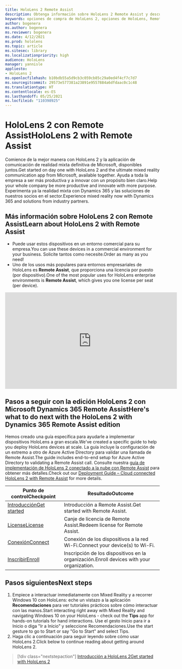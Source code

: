 ```yaml
---
title: HoloLens 2 Remote Assist
description: Obtenga información sobre HoloLens 2 Remote Assist y descubra qué hacer después de obtener su propio dispositivo.
keywords: opciones de compra de HoloLens 2, opciones de HoloLens, Remote Assist
author: bogenera
ms.author: bogenera
ms.reviewer: bogenera
ms.date: 4/12/2021
ms.prod: hololens
ms.topic: article
ms.sitesec: library
ms.localizationpriority: high
audience: HoloLens
manager: yannisle
appliesto:
- HoloLens 2
ms.openlocfilehash: b10bdb55a5d9cb3c059cb85c29a0ed4f4cf7c7d7
ms.sourcegitcommit: 29573e577381a23891e9557884a6dfdaac0c1c48
ms.translationtype: HT
ms.contentlocale: es-ES
ms.lasthandoff: 05/25/2021
ms.locfileid: "110398925"
---
```

# <a name="hololens-2-with-remote-assist"></a><span data-ttu-id="0efa9-104">HoloLens 2 con Remote Assist</span><span class="sxs-lookup"><span data-stu-id="0efa9-104">HoloLens 2 with Remote Assist</span></span>

<span data-ttu-id="0efa9-105">Comience de la mejor manera con HoloLens 2 y la aplicación de comunicación de realidad mixta definitiva de Microsoft, disponibles juntos.</span><span class="sxs-lookup"><span data-stu-id="0efa9-105">Get started on day one with HoloLens 2 and the ultimate mixed reality communication app from Microsoft, available together.</span></span> <span data-ttu-id="0efa9-106">Ayuda a toda la empresa a ser más productiva y a innovar con un propósito bien claro.</span><span class="sxs-lookup"><span data-stu-id="0efa9-106">Help your whole company be more productive and innovate with more purpose.</span></span> <span data-ttu-id="0efa9-107">Experimenta ya la realidad mixta con Dynamics 365 y las soluciones de nuestros socios en el sector.</span><span class="sxs-lookup"><span data-stu-id="0efa9-107">Experience mixed reality now with Dynamics 365 and solutions from industry partners.</span></span>

## <a name="learn-about-hololens-2-with-remote-assist"></a><span data-ttu-id="0efa9-108">Más información sobre HoloLens 2 con Remote Assist</span><span class="sxs-lookup"><span data-stu-id="0efa9-108">Learn about HoloLens 2 with Remote Assist</span></span>
- <span data-ttu-id="0efa9-109">Puede usar estos dispositivos en un entorno comercial para su empresa.</span><span class="sxs-lookup"><span data-stu-id="0efa9-109">You can use these devices in a commercial environment for your business.</span></span> <span data-ttu-id="0efa9-110">Solicite tantos como necesite.</span><span class="sxs-lookup"><span data-stu-id="0efa9-110">Order as many as you need!</span></span>
- <span data-ttu-id="0efa9-111">Uno de los usos más populares para entornos empresariales de HoloLens es **Remote Assist**, que proporciona una licencia por puesto (por dispositivo).</span><span class="sxs-lookup"><span data-stu-id="0efa9-111">One of the most popular uses for HoloLens enterprise environments is **Remote Assist**, which gives you one license per seat (per device).</span></span>

<iframe width="560" height="315" src="https://www.youtube.com/embed/d3YT8j0yYl0" frameborder="0" allow="accelerometer; autoplay; clipboard-write; encrypted-media; gyroscope; picture-in-picture" allowfullscreen></iframe>

## <a name="heres-what-to-do-next-with-the-hololens-2-with-dynamics-365-remote-assist-edition"></a><span data-ttu-id="0efa9-112">Pasos a seguir con la edición HoloLens 2 con Microsoft Dynamics 365 Remote Assist</span><span class="sxs-lookup"><span data-stu-id="0efa9-112">Here's what to do next with the HoloLens 2 with Dynamics 365 Remote Assist edition</span></span>

<span data-ttu-id="0efa9-113">Hemos creado una guía específica para ayudarle a implementar dispositivos HoloLens a gran escala.</span><span class="sxs-lookup"><span data-stu-id="0efa9-113">We've created a specific guide to help you deploy HoloLens devices at scale.</span></span> <span data-ttu-id="0efa9-114">La guía incluye la configuración de un extremo a otro de Azure Active Directory para validar una llamada de Remote Assist.</span><span class="sxs-lookup"><span data-stu-id="0efa9-114">The guide includes end-to-end setup for Azure Active Directory to validating a Remote Assist call.</span></span> <span data-ttu-id="0efa9-115">Consulte nuestra [guía de implementación de HoloLens 2 conectado a la nube con Remote Assist](hololens2-cloud-connected-overview.md) para obtener más detalles.</span><span class="sxs-lookup"><span data-stu-id="0efa9-115">Check out our [Deployment Guide – Cloud connected HoloLens 2 with Remote Assist](hololens2-cloud-connected-overview.md) for more details.</span></span>

| <span data-ttu-id="0efa9-116">Punto de control</span><span class="sxs-lookup"><span data-stu-id="0efa9-116">Checkpoint</span></span>  | <span data-ttu-id="0efa9-117">Resultado</span><span class="sxs-lookup"><span data-stu-id="0efa9-117">Outcome</span></span>                                |
|-------------|----------------------------------------|
| [<span data-ttu-id="0efa9-118">Introducción</span><span class="sxs-lookup"><span data-stu-id="0efa9-118">Get started</span></span>](https://docs.microsoft.com/dynamics365/mixed-reality/remote-assist/overview-hololens) | <span data-ttu-id="0efa9-119">Introducción a Remote Assist.</span><span class="sxs-lookup"><span data-stu-id="0efa9-119">Get started with Remote Assist.</span></span>        |
| [<span data-ttu-id="0efa9-120">License</span><span class="sxs-lookup"><span data-stu-id="0efa9-120">License</span></span>](https://docs.microsoft.com/dynamics365/mixed-reality/remote-assist/deploy-remote-assist#add-and-assign-licenses)     | <span data-ttu-id="0efa9-121">Canje de licencia de Remote Assist.</span><span class="sxs-lookup"><span data-stu-id="0efa9-121">Redeem license for Remote Assist.</span></span>      |
| [<span data-ttu-id="0efa9-122">Conexión</span><span class="sxs-lookup"><span data-stu-id="0efa9-122">Connect</span></span>](https://docs.microsoft.com/hololens/hololens-network)     | <span data-ttu-id="0efa9-123">Conexión de los dispositivos a la red Wi-Fi.</span><span class="sxs-lookup"><span data-stu-id="0efa9-123">Connect your device(s) to Wi-Fi.</span></span>       |
| [<span data-ttu-id="0efa9-124">Inscribir</span><span class="sxs-lookup"><span data-stu-id="0efa9-124">Enroll</span></span>](https://docs.microsoft.com/hololens/hololens-enroll-mdm)      | <span data-ttu-id="0efa9-125">Inscripción de los dispositivos en la organización.</span><span class="sxs-lookup"><span data-stu-id="0efa9-125">Enroll devices with your organization.</span></span> |

## <a name="next-steps"></a><span data-ttu-id="0efa9-126">Pasos siguientes</span><span class="sxs-lookup"><span data-stu-id="0efa9-126">Next steps</span></span>

1. <span data-ttu-id="0efa9-127">Empiece a interactuar inmediatamente con Mixed Reality y a recorrer Windows 10 con HoloLens: eche un vistazo a la aplicación **Recomendaciones** para ver tutoriales prácticos sobre cómo interactuar con las manos.</span><span class="sxs-lookup"><span data-stu-id="0efa9-127">Start interacting right away with Mixed Reality and navigating Windows 10 on your HoloLens - check out the **Tips** app for hands-on tutorials for hand interactions.</span></span> <span data-ttu-id="0efa9-128">Use el gesto Inicio para ir a Inicio o diga "Ir a Inicio" y seleccione Recomendaciones.</span><span class="sxs-lookup"><span data-stu-id="0efa9-128">Use the start gesture to go to Start or say "Go to Start" and select Tips.</span></span>
1. <span data-ttu-id="0efa9-129">Haga clic a continuación para seguir leyendo sobre cómo usar HoloLens 2.</span><span class="sxs-lookup"><span data-stu-id="0efa9-129">Click below to continue reading about getting around HoloLens 2.</span></span>

> [!div class="nextstepaction"]
> [<span data-ttu-id="0efa9-130">Introducción a HoloLens 2</span><span class="sxs-lookup"><span data-stu-id="0efa9-130">Get started with HoloLens 2</span></span>](hololens2-basic-usage.md)